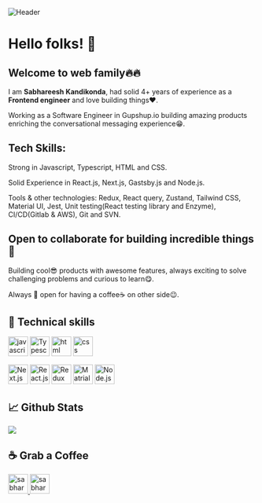 ![Header](https://cdn.acodez.in/wp-content/uploads/2018/05/Banner-image-4.png)


# Hello folks! 👋

## Welcome to web family🔥🔥

I am <b>Sabhareesh Kandikonda</b>, had solid 4+ years of experience as a <b>Frontend engineer</b> and love building things❤. 

Working as a Software Engineer in Gupshup.io building amazing products enriching the conversational messaging experience😁.

## Tech Skills:
Strong in Javascript, Typescript, HTML and CSS. 

Solid Experience in React.js, Next.js, Gastsby.js and Node.js.

Tools & other technologies: Redux, React query, Zustand, Tailwind CSS, Material UI, Jest, Unit testing(React testing library and Enzyme), CI/CD(Gitlab & AWS), Git and SVN.

## Open to collaborate for building incredible things🙌

Building cool😎 products with awesome features, always exciting to solve challenging problems and curious to learn😋.

Always 💯 open for having a coffee☕ on other side😉.


## 🔧 Technical skills
<p align="left">
<img src="https://www.ocpsoft.org/wp-content/uploads/2013/01/javascript_logo_unofficial.png" alt="javascript" height="40" width="40">
 <img src="https://iconape.com/wp-content/png_logo_vector/typescript.png" alt="Typescript" height="40" width="40">
<img src="https://i.stack.imgur.com/PgcSR.png" alt="html" height="40" width="40" >
<img src="https://cdn.freebiesupply.com/logos/thumbs/2x/css3-logo.png" alt="css" height="40" width="40"></p>
<p align="left">

<img src="https://cdn.thenewstack.io/media/2021/06/7c546588-nextjs.png" alt="Next.js" height="40" width="40" />

 <img src="https://encrypted-tbn0.gstatic.com/images?q=tbn:ANd9GcQVYT8Q1wgJmS5C7oTy5_V3s6GgEjrfe3hN1g&usqp=CAU" alt="React.js" height="40" width="40">
 
<img src="https://raw.githubusercontent.com/reduxjs/redux/master/logo/logo.png" alt="Redux" height="40" width="40">

 <img src="https://img.stackshare.io/service/1904/default_44d81cb9fadbc3688b7e91a6d5217d0ea5358b57.png" alt="Matrial UI" height="40" width="40">
 
  <img src="https://upload.wikimedia.org/wikipedia/commons/thumb/d/d9/Node.js_logo.svg/1280px-Node.js_logo.svg.png" alt="Node.js" height="40" width="40">
</p>

## &#x1f4c8; Github Stats
<a href="https://github.com/sabhareesh1009/sabhareesh1009">
<img align="center" src="https://github-readme-stats.vercel.app/api/top-langs/?username=sabhareesh1009&title_color=fffffff&text_color=c9cacc&icon_color=2bbc8a&bg_color=1d1f21&langs_count=3" />
</a>



## ☕ Grab a Coffee

<p align="left">
 <a href="https://www.linkedin.com/in/sabhareesh-kandikonda-4ab701194/" target="blank">
  <img src="https://cdn-icons-png.flaticon.com/512/174/174857.png" alt="sabhareeshKandikonda" height="40" width="40" />
 </a>
 <a href="https://twitter.com/SabhareeshC" target="blank">
  <img src="https://logos-world.net/wp-content/uploads/2020/04/Twitter-Logo.png" alt="sabhareeshC" height="40" width="40" />
 </a>
 </a></p>


  
  
 















